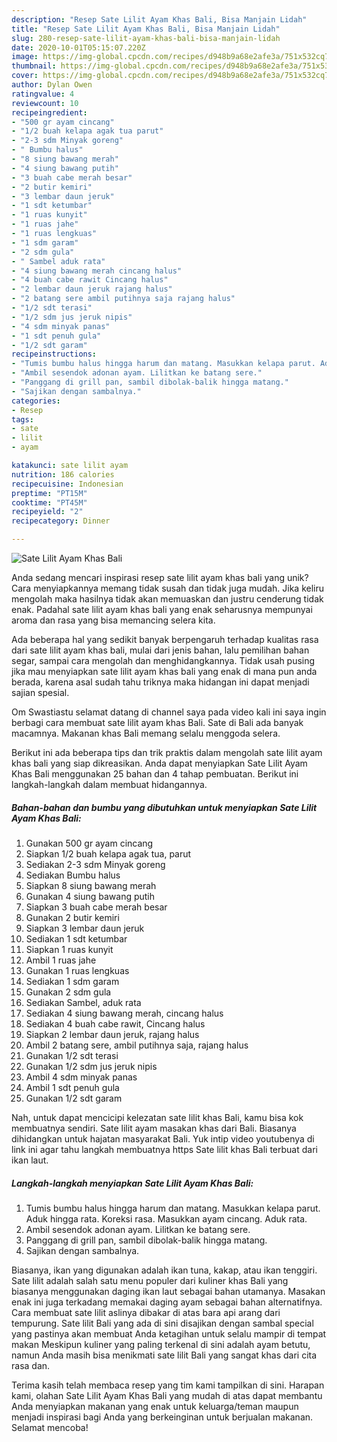 ```yaml
---
description: "Resep Sate Lilit Ayam Khas Bali, Bisa Manjain Lidah"
title: "Resep Sate Lilit Ayam Khas Bali, Bisa Manjain Lidah"
slug: 280-resep-sate-lilit-ayam-khas-bali-bisa-manjain-lidah
date: 2020-10-01T05:15:07.220Z
image: https://img-global.cpcdn.com/recipes/d948b9a68e2afe3a/751x532cq70/sate-lilit-ayam-khas-bali-foto-resep-utama.jpg
thumbnail: https://img-global.cpcdn.com/recipes/d948b9a68e2afe3a/751x532cq70/sate-lilit-ayam-khas-bali-foto-resep-utama.jpg
cover: https://img-global.cpcdn.com/recipes/d948b9a68e2afe3a/751x532cq70/sate-lilit-ayam-khas-bali-foto-resep-utama.jpg
author: Dylan Owen
ratingvalue: 4
reviewcount: 10
recipeingredient:
- "500 gr ayam cincang"
- "1/2 buah kelapa agak tua parut"
- "2-3 sdm Minyak goreng"
- " Bumbu halus"
- "8 siung bawang merah"
- "4 siung bawang putih"
- "3 buah cabe merah besar"
- "2 butir kemiri"
- "3 lembar daun jeruk"
- "1 sdt ketumbar"
- "1 ruas kunyit"
- "1 ruas jahe"
- "1 ruas lengkuas"
- "1 sdm garam"
- "2 sdm gula"
- " Sambel aduk rata"
- "4 siung bawang merah cincang halus"
- "4 buah cabe rawit Cincang halus"
- "2 lembar daun jeruk rajang halus"
- "2 batang sere ambil putihnya saja rajang halus"
- "1/2 sdt terasi"
- "1/2 sdm jus jeruk nipis"
- "4 sdm minyak panas"
- "1 sdt penuh gula"
- "1/2 sdt garam"
recipeinstructions:
- "Tumis bumbu halus hingga harum dan matang. Masukkan kelapa parut. Aduk hingga rata. Koreksi rasa. Masukkan ayam cincang. Aduk rata."
- "Ambil sesendok adonan ayam. Lilitkan ke batang sere."
- "Panggang di grill pan, sambil dibolak-balik hingga matang."
- "Sajikan dengan sambalnya."
categories:
- Resep
tags:
- sate
- lilit
- ayam

katakunci: sate lilit ayam 
nutrition: 186 calories
recipecuisine: Indonesian
preptime: "PT15M"
cooktime: "PT45M"
recipeyield: "2"
recipecategory: Dinner

---
```



![Sate Lilit Ayam Khas Bali](https://img-global.cpcdn.com/recipes/d948b9a68e2afe3a/751x532cq70/sate-lilit-ayam-khas-bali-foto-resep-utama.jpg)

Anda sedang mencari inspirasi resep sate lilit ayam khas bali yang unik? Cara menyiapkannya memang tidak susah dan tidak juga mudah. Jika keliru mengolah maka hasilnya tidak akan memuaskan dan justru cenderung tidak enak. Padahal sate lilit ayam khas bali yang enak seharusnya mempunyai aroma dan rasa yang bisa memancing selera kita.

Ada beberapa hal yang sedikit banyak berpengaruh terhadap kualitas rasa dari sate lilit ayam khas bali, mulai dari jenis bahan, lalu pemilihan bahan segar, sampai cara mengolah dan menghidangkannya. Tidak usah pusing jika mau menyiapkan sate lilit ayam khas bali yang enak di mana pun anda berada, karena asal sudah tahu triknya maka hidangan ini dapat menjadi sajian spesial.

Om Swastiastu selamat datang di channel saya pada video kali ini saya ingin berbagi cara membuat sate lilit ayam khas Bali. Sate di Bali ada banyak macamnya. Makanan khas Bali memang selalu menggoda selera.


Berikut ini ada beberapa tips dan trik praktis dalam mengolah sate lilit ayam khas bali yang siap dikreasikan. Anda dapat menyiapkan Sate Lilit Ayam Khas Bali menggunakan 25 bahan dan 4 tahap pembuatan. Berikut ini langkah-langkah dalam membuat hidangannya.

<!--inarticleads1-->

##### Bahan-bahan dan bumbu yang dibutuhkan untuk menyiapkan Sate Lilit Ayam Khas Bali:

1. Gunakan 500 gr ayam cincang
1. Siapkan 1/2 buah kelapa agak tua, parut
1. Sediakan 2-3 sdm Minyak goreng
1. Sediakan  Bumbu halus
1. Siapkan 8 siung bawang merah
1. Gunakan 4 siung bawang putih
1. Siapkan 3 buah cabe merah besar
1. Gunakan 2 butir kemiri
1. Siapkan 3 lembar daun jeruk
1. Sediakan 1 sdt ketumbar
1. Siapkan 1 ruas kunyit
1. Ambil 1 ruas jahe
1. Gunakan 1 ruas lengkuas
1. Sediakan 1 sdm garam
1. Gunakan 2 sdm gula
1. Sediakan  Sambel, aduk rata
1. Sediakan 4 siung bawang merah, cincang halus
1. Sediakan 4 buah cabe rawit, Cincang halus
1. Siapkan 2 lembar daun jeruk, rajang halus
1. Ambil 2 batang sere, ambil putihnya saja, rajang halus
1. Gunakan 1/2 sdt terasi
1. Gunakan 1/2 sdm jus jeruk nipis
1. Ambil 4 sdm minyak panas
1. Ambil 1 sdt penuh gula
1. Gunakan 1/2 sdt garam


Nah, untuk dapat mencicipi kelezatan sate lilit khas Bali, kamu bisa kok membuatnya sendiri. Sate lilit ayam masakan khas dari Bali. Biasanya dihidangkan untuk hajatan masyarakat Bali. Yuk intip video youtubenya di link ini agar tahu langkah membuatnya https Sate lilit khas Bali terbuat dari ikan laut. 

<!--inarticleads2-->

##### Langkah-langkah menyiapkan Sate Lilit Ayam Khas Bali:

1. Tumis bumbu halus hingga harum dan matang. Masukkan kelapa parut. Aduk hingga rata. Koreksi rasa. Masukkan ayam cincang. Aduk rata.
1. Ambil sesendok adonan ayam. Lilitkan ke batang sere.
1. Panggang di grill pan, sambil dibolak-balik hingga matang.
1. Sajikan dengan sambalnya.


Biasanya, ikan yang digunakan adalah ikan tuna, kakap, atau ikan tenggiri. Sate lilit adalah salah satu menu populer dari kuliner khas Bali yang biasanya menggunakan daging ikan laut sebagai bahan utamanya. Masakan enak ini juga terkadang memakai daging ayam sebagai bahan alternatifnya. Cara membuat sate lilit aslinya dibakar di atas bara api arang dari tempurung. Sate lilit Bali yang ada di sini disajikan dengan sambal special yang pastinya akan membuat Anda ketagihan untuk selalu mampir di tempat makan Meskipun kuliner yang paling terkenal di sini adalah ayam betutu, namun Anda masih bisa menikmati sate lilit Bali yang sangat khas dari cita rasa dan. 

Terima kasih telah membaca resep yang tim kami tampilkan di sini. Harapan kami, olahan Sate Lilit Ayam Khas Bali yang mudah di atas dapat membantu Anda menyiapkan makanan yang enak untuk keluarga/teman maupun menjadi inspirasi bagi Anda yang berkeinginan untuk berjualan makanan. Selamat mencoba!
